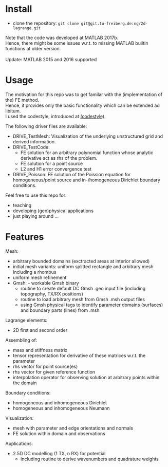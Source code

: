 # Install

- clone the repository: `git clone git@git.tu-freiberg.de:ng/2d-lagrange.git`

Note that the code was developed at MATLAB 2017b.
<br/>
Hence, there might be some issues w.r.t. to missing MATLAB builtin functions at older version.
<br/>
<br/>
Update: MATLAB 2015 and 2016 supported

# Usage

The motivation for this repo was to get familar with the (implementation of the) FE method.
<br/>
Hence, it provides only the basic functionality which can be extended ad libitum.
<br/>
I used the codestyle, introduced at [(codestyle)](https://git.tu-freiberg.de/ng/toolbox/blob/master/template/codeStyleTemplate.m).

The following driver files are available:
- DRIVE_TestMesh: Visualization of the underlying unstructured grid and derived information.
- DRIVE_TestCode: 
    - FE solution for an arbitrary polynomial function whose analytic derivative act as rhs of the problem.
    - FE solution for a point source
    - L2 and H1 error convergence test
- DRIVE_Poisson: FE solution of the Poission equation for homogeneous/point source and in-/homogeneous Dirichlet boundary conditions.

Feel free to use this repo for:
- teaching
- developing (geo)physical applications
- just playing around ... 

# Features

Mesh:
- arbitrary bounded domains (exctracted areas at interior allowed)
- initial mesh variants: uniform splitted rectangle and arbitrary mesh including a rhombus
- uniform mesh refinement
- Gmsh: - workable Gmsh binary
	- routine to create default DC Gmsh .geo input file (including topography, TX/RX positions)
	- routine to load arbitrary mesh from Gmsh .msh output files
	- using Gmsh physical tags to identify parameter domains (surfaces) and boundary parts (lines) from .msh

Lagrange elements:
- 2D first and second order

Assembling of:
- mass and stiffness matrix
- tensor representation for derivative of these matrices w.r.t. the parameter
- rhs vector for point source(es)
- rhs vector for given reference function
- interpolation operator for observing solution at arbitrary points within the domain

Boundary conditions:
- homogeneous and inhomogeneous Dirichlet
- homogeneous and inhomogeneous Neumann

Visualization:
- mesh with parameter and edge orientations and normals
- FE solution within domain and observations

Applications:
- 2.5D DC modelling (1 TX, n RX) for potential
	- including routine to derive wavenumbers and quadrature weights
